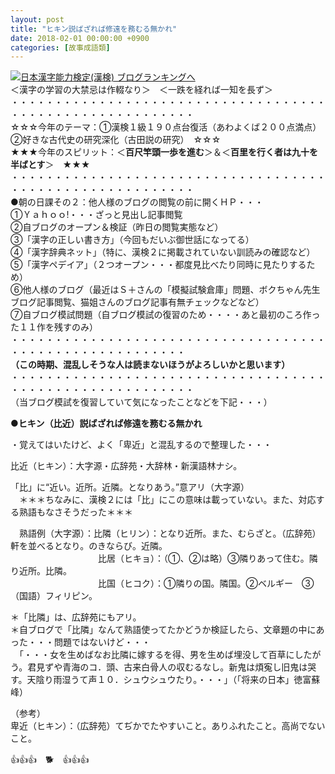 ```yaml
---
layout: post
title: "ヒキン説ばざれば修遠を務むる無かれ"
date: 2018-02-01 00:00:00 +0900
categories: [故事成語類]
---
```


[![](/syuusyuu9701/assets/images/ヒキン説ばざれば修遠を務むる無かれ-br_c_3028_1.gif)](http://blog.with2.net/link.php?1659096:3028 "日本漢字能力検定(漢検) ブログランキングへ")[日本漢字能力検定(漢検) ブログランキングへ](http://blog.with2.net/link.php?1659096:3028)  
＜漢字の学習の大禁忌は作輟なり＞　＜一跌を経れば一知を長ず＞  
・・・・・・・・・・・・・・・・・・・・・・・・・・・・・・・・・・・・・・・・・・・・・・・・・・・・・・・・・  
☆☆☆今年のテーマ：①漢検１級１９０点台復活（あわよくば２００点満点）　②好きな古代史の研究深化（古田説の研究）　☆☆☆  
★★★今年のスピリット：＜**百尺竿頭一歩を進む**＞＆＜**百里を行く者は九十を半ばとす**＞　★★★  
・・・・・・・・・・・・・・・・・・・・・・・・・・・・・・・・・・・・・・・・・・・・・・・・・・・・・・・・・  
●朝の日課その２：他人様のブログの閲覧の前に開くＨＰ・・・  
①Ｙａｈｏｏ!・・・ざっと見出し記事閲覧　  
②自ブログのオープン＆検証（昨日の閲覧実態など）　  
③「漢字の正しい書き方」（今回もだいぶ御世話になってる）  
④「漢字辞典ネット」（特に、漢検２に掲載されていない訓読みの確認など）  
⑤「漢字ペデイア」（２つオープン・・・都度見比べたり同時に見たりするため）  
⑥他人様のブログ（最近はＳ＋さんの「模擬試験倉庫」問題、ボクちゃん先生ブログ記事閲覧、猫姐さんのブログ記事有無チェックなどなど）  
⑦自ブログ模試問題（自ブログ模試の復習のため・・・・あと最初のころ作った１１作を残すのみ）  
・・・・・・・・・・・・・・・・・・・・・・・・・・・・・・・・・・・・・・・・・・・・・・・・・・・・・・・・  
**（この時期、混乱しそうな人は読まないほうがよろしいかと思います）**  
・・・・・・・・・・・・・・・・・・・・・・・・・・・・・・・・・・・・・・・・・・・・・・・・・・・・・・・・・  
（当ブログ模試を復習していて気になったことなどを下記・・・）  
  
●**ヒキン（比近）説ばざれば修遠を務むる無かれ**  
  
・覚えてはいたけど、よく「卑近」と混乱するので整理した・・・  
  
比近（ヒキン）：大字源・広辞苑・大辞林・新漢語林ナシ。  
  
「比」に“近い。近所。近隣。となりあう。”意アリ（大字源）　  
　＊＊＊ちなみに、漢検２には「比」にこの意味は載っていない。また、対応する熟語もなさそうだった＊＊＊  
  
　熟語例（大字源）：比隣（ヒリン）：となり近所。また、むらざと。（広辞苑）軒を並べるとなり。のきならび。近隣。  
　　　　　　　　　　比居（ヒキョ）：（①、②は略）③隣りあって住む。隣り近所。比隣。  
　　　　　　　　　　比国（ヒコク）：①隣りの国。隣国。②ベルギー　③（国語）フィリピン。  
  
＊「比隣」は、広辞苑にもアリ。  
＊自ブログで「比隣」なんて熟語使ってたかどうか検証したら、文章題の中にあった・・・問題ではないけど・・・  
　「・・・女を生めばなお比隣に嫁するを得、男を生めば埋没して百草にしたがう。君見ずや青海のコ．頭、古来白骨人の収むるなし。新鬼は煩寃し旧鬼は哭す。天陰り雨湿うて声１０．シュウシュウたり。・・・」（「将来の日本」徳富蘇峰）  
  
（参考）  
卑近（ヒキン）：（広辞苑）てぢかでたやすいこと。ありふれたこと。高尚でないこと。  
  
👍👍👍　🐕　👍👍👍